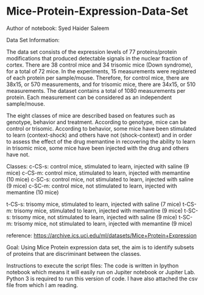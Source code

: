 # Mice-Protein-Expression-Data-Set
Author of notebook: Syed Haider Saleem


Data Set Information:

The data set consists of the expression levels of 77 proteins/protein modifications that produced detectable signals in the nuclear fraction of cortex. There are 38 control mice and 34 trisomic mice (Down syndrome), for a total of 72 mice. In the experiments, 15 measurements were registered of each protein per sample/mouse. Therefore, for control mice, there are 38x15, or 570 measurements, and for trisomic mice, there are 34x15, or 510 measurements. The dataset contains a total of 1080 measurements per protein. Each measurement can be considered as an independent sample/mouse. 

The eight classes of mice are described based on features such as genotype, behavior and treatment. According to genotype, mice can be control or trisomic. According to behavior, some mice have been stimulated to learn (context-shock) and others have not (shock-context) and in order to assess the effect of the drug memantine in recovering the ability to learn in trisomic mice, some mice have been injected with the drug and others have not. 

Classes: 
c-CS-s: control mice, stimulated to learn, injected with saline (9 mice) 
c-CS-m: control mice, stimulated to learn, injected with memantine (10 mice) 
c-SC-s: control mice, not stimulated to learn, injected with saline (9 mice) 
c-SC-m: control mice, not stimulated to learn, injected with memantine (10 mice) 

t-CS-s: trisomy mice, stimulated to learn, injected with saline (7 mice) 
t-CS-m: trisomy mice, stimulated to learn, injected with memantine (9 mice) 
t-SC-s: trisomy mice, not stimulated to learn, injected with saline (9 mice) 
t-SC-m: trisomy mice, not stimulated to learn, injected with memantine (9 mice)

reference: https://archive.ics.uci.edu/ml/datasets/Mice+Protein+Expression

Goal: Using Mice Protein expression data set, the aim is to identify subsets of proteins that are discriminant between the classes. 

Instructions to execute the script files:
The code is written in Ipython notebook which means it will easily run on Jupiter notebook or Jupiter Lab. Python 3 is required to run this version of code. I have also attached the csv file from which I am reading.





